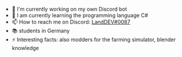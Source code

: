 - 🔭 I'm currently working on my own Discord bot
- 🌱 I am currently learning the programming language C#
- 📫 How to reach me on Discord: [LandDEV#0087](https://discord.gg/astRyMDkbg)
- 📚 students in Germany
- ⚡ Interesting facts: also modders for the farming simulator, blender knowledge

